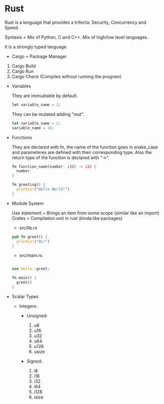 # Rust

Rust is a language that provides a trifecta: Security, Concurrency and Speed.

Syntaxis = Mix of Python, C and C++. Mix of high/low level languages.

It is a strongly typed language.

- Cargo = Package Manager

1. Cargo Build
2. Cargo Run
3. Cargo Check (Compiles without running the program)

- Variables

  They are immuatable by default.
  
  ```rust
  let variable_name = 2;  
  ```
  
  They can be mutated adding "mut".
  
    ```rust
  let variable_name = 2;
  variable_name = 10;
  ```
  
 - Functions
 
    They are declared with fn, the name of the function goes in snake_case and parameteres are defined with their corresponding type.
    Also the return type of the function is declared with "->".
    
    ```rust
    fn function_name(number: i32) -> i32 {
      number
    }

    fn greeting() {
      printLn!("Hello World!")
    }
    ```
  
  - Module System


    Use statement = Brings an item from some scope (similar like an import)
    Crates = Compilation unit in rust (kinda like packages)
  
  
    - src/lib.rs
    
    ```rust
    pub fn greet() {
      printLn!("Hi!")
    }
    ```
    
    - src/main.rs
    
    ```rust
    
    use hello::greet;
    
    fn main() {
      greet()
    }
    ```
    
 - Scalar Types

    - Integers:

      - Unsigned:

          1. u8
          2. u16
          3. u32
          4. u64
          5. u128
          6. usize

      - Signed:

        1. i8
        2. i16
        3. i32
        4. i64
        5. i128
        6. isize
   
   
